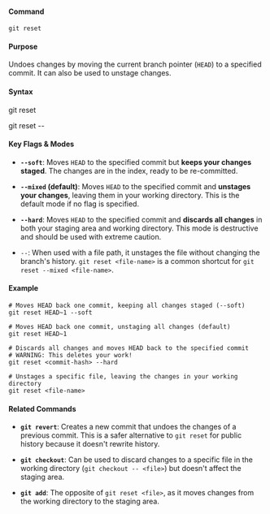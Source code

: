 #### **Command**

`git reset`

#### **Purpose**

Undoes changes by moving the current branch pointer (`HEAD`) to a specified commit. It can also be used to unstage changes.

#### **Syntax**

git reset <commit-hash>

git reset --<mode> <commit-hash>

#### **Key Flags & Modes**

- **`--soft`**: Moves `HEAD` to the specified commit but **keeps your changes staged**. The changes are in the index, ready to be re-committed.
    
- **`--mixed` (default)**: Moves `HEAD` to the specified commit and **unstages your changes**, leaving them in your working directory. This is the default mode if no flag is specified.
    
- **`--hard`**: Moves `HEAD` to the specified commit and **discards all changes** in both your staging area and working directory. This mode is destructive and should be used with extreme caution.
    
- `--`: When used with a file path, it unstages the file without changing the branch's history. `git reset <file-name>` is a common shortcut for `git reset --mixed <file-name>`.
    

#### **Example**

```
# Moves HEAD back one commit, keeping all changes staged (--soft)
git reset HEAD~1 --soft

# Moves HEAD back one commit, unstaging all changes (default)
git reset HEAD~1

# Discards all changes and moves HEAD back to the specified commit
# WARNING: This deletes your work!
git reset <commit-hash> --hard

# Unstages a specific file, leaving the changes in your working directory
git reset <file-name>
```

#### **Related Commands**

- **`git revert`**: Creates a new commit that undoes the changes of a previous commit. This is a safer alternative to `git reset` for public history because it doesn't rewrite history.
    
- **`git checkout`**: Can be used to discard changes to a specific file in the working directory (`git checkout -- <file>`) but doesn't affect the staging area.
    
- **`git add`**: The opposite of `git reset <file>`, as it moves changes from the working directory to the staging area.